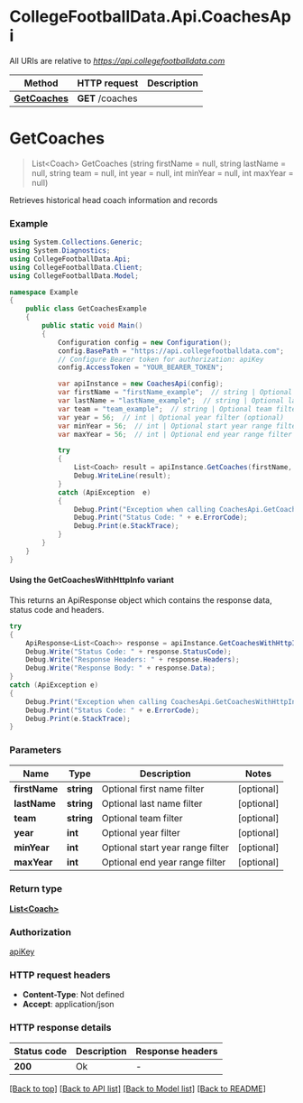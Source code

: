 # CollegeFootballData.Api.CoachesApi

All URIs are relative to *https://api.collegefootballdata.com*

| Method | HTTP request | Description |
|--------|--------------|-------------|
| [**GetCoaches**](CoachesApi.md#getcoaches) | **GET** /coaches |  |

<a id="getcoaches"></a>
# **GetCoaches**
> List&lt;Coach&gt; GetCoaches (string firstName = null, string lastName = null, string team = null, int year = null, int minYear = null, int maxYear = null)



Retrieves historical head coach information and records

### Example
```csharp
using System.Collections.Generic;
using System.Diagnostics;
using CollegeFootballData.Api;
using CollegeFootballData.Client;
using CollegeFootballData.Model;

namespace Example
{
    public class GetCoachesExample
    {
        public static void Main()
        {
            Configuration config = new Configuration();
            config.BasePath = "https://api.collegefootballdata.com";
            // Configure Bearer token for authorization: apiKey
            config.AccessToken = "YOUR_BEARER_TOKEN";

            var apiInstance = new CoachesApi(config);
            var firstName = "firstName_example";  // string | Optional first name filter (optional) 
            var lastName = "lastName_example";  // string | Optional last name filter (optional) 
            var team = "team_example";  // string | Optional team filter (optional) 
            var year = 56;  // int | Optional year filter (optional) 
            var minYear = 56;  // int | Optional start year range filter (optional) 
            var maxYear = 56;  // int | Optional end year range filter (optional) 

            try
            {
                List<Coach> result = apiInstance.GetCoaches(firstName, lastName, team, year, minYear, maxYear);
                Debug.WriteLine(result);
            }
            catch (ApiException  e)
            {
                Debug.Print("Exception when calling CoachesApi.GetCoaches: " + e.Message);
                Debug.Print("Status Code: " + e.ErrorCode);
                Debug.Print(e.StackTrace);
            }
        }
    }
}
```

#### Using the GetCoachesWithHttpInfo variant
This returns an ApiResponse object which contains the response data, status code and headers.

```csharp
try
{
    ApiResponse<List<Coach>> response = apiInstance.GetCoachesWithHttpInfo(firstName, lastName, team, year, minYear, maxYear);
    Debug.Write("Status Code: " + response.StatusCode);
    Debug.Write("Response Headers: " + response.Headers);
    Debug.Write("Response Body: " + response.Data);
}
catch (ApiException e)
{
    Debug.Print("Exception when calling CoachesApi.GetCoachesWithHttpInfo: " + e.Message);
    Debug.Print("Status Code: " + e.ErrorCode);
    Debug.Print(e.StackTrace);
}
```

### Parameters

| Name | Type | Description | Notes |
|------|------|-------------|-------|
| **firstName** | **string** | Optional first name filter | [optional]  |
| **lastName** | **string** | Optional last name filter | [optional]  |
| **team** | **string** | Optional team filter | [optional]  |
| **year** | **int** | Optional year filter | [optional]  |
| **minYear** | **int** | Optional start year range filter | [optional]  |
| **maxYear** | **int** | Optional end year range filter | [optional]  |

### Return type

[**List&lt;Coach&gt;**](Coach.md)

### Authorization

[apiKey](../README.md#apiKey)

### HTTP request headers

 - **Content-Type**: Not defined
 - **Accept**: application/json


### HTTP response details
| Status code | Description | Response headers |
|-------------|-------------|------------------|
| **200** | Ok |  -  |

[[Back to top]](#) [[Back to API list]](../../README.md#documentation-for-api-endpoints) [[Back to Model list]](../../README.md#documentation-for-models) [[Back to README]](../../README.md)

